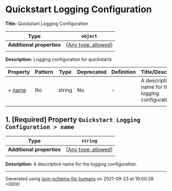 # Quickstart Logging Configuration

**Title:** Quickstart Logging Configuration

| Type                      | `object`                                                                  |
| ------------------------- | ------------------------------------------------------------------------- |
| **Additional properties** | [[Any type: allowed]](# "Additional Properties of any type are allowed.") |
|                           |                                                                           |

**Description:** Logging configuration for quickstarts

| Property         | Pattern | Type   | Deprecated | Definition | Title/Description                                 |
| ---------------- | ------- | ------ | ---------- | ---------- | ------------------------------------------------- |
| + [name](#name ) | No      | string | No         | -          | A descriptive name for the logging configuration. |
|                  |         |        |            |            |                                                   |

## <a name="name"></a>1. [Required] Property `Quickstart Logging Configuration > name`

| Type                      | `string`                                                                  |
| ------------------------- | ------------------------------------------------------------------------- |
| **Additional properties** | [[Any type: allowed]](# "Additional Properties of any type are allowed.") |
|                           |                                                                           |

**Description:** A descriptive name for the logging configuration.

----------------------------------------------------------------------------------------------------------------------------
Generated using [json-schema-for-humans](https://github.com/coveooss/json-schema-for-humans) on 2021-09-23 at 19:00:28 +0000